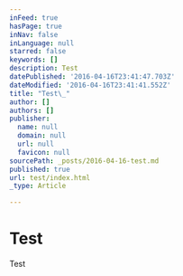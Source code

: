 ```yaml
---
inFeed: true
hasPage: true
inNav: false
inLanguage: null
starred: false
keywords: []
description: Test
datePublished: '2016-04-16T23:41:47.703Z'
dateModified: '2016-04-16T23:41:41.552Z'
title: "Test\_"
author: []
authors: []
publisher:
  name: null
  domain: null
  url: null
  favicon: null
sourcePath: _posts/2016-04-16-test.md
published: true
url: test/index.html
_type: Article

---
```

# Test 

Test